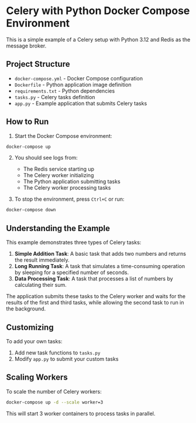 # Celery with Python Docker Compose Environment

This is a simple example of a Celery setup with Python 3.12 and Redis as the message broker.

## Project Structure

- `docker-compose.yml` - Docker Compose configuration
- `Dockerfile` - Python application image definition
- `requirements.txt` - Python dependencies
- `tasks.py` - Celery tasks definition
- `app.py` - Example application that submits Celery tasks

## How to Run

1. Start the Docker Compose environment:

```bash
docker-compose up
```

2. You should see logs from:
   - The Redis service starting up
   - The Celery worker initializing
   - The Python application submitting tasks
   - The Celery worker processing tasks

3. To stop the environment, press `Ctrl+C` or run:

```bash
docker-compose down
```

## Understanding the Example

This example demonstrates three types of Celery tasks:

1. **Simple Addition Task**: A basic task that adds two numbers and returns the result immediately.
2. **Long Running Task**: A task that simulates a time-consuming operation by sleeping for a specified number of seconds.
3. **Data Processing Task**: A task that processes a list of numbers by calculating their sum.

The application submits these tasks to the Celery worker and waits for the results of the first and third tasks, while allowing the second task to run in the background.

## Customizing

To add your own tasks:
1. Add new task functions to `tasks.py`
2. Modify `app.py` to submit your custom tasks

## Scaling Workers

To scale the number of Celery workers:

```bash
docker-compose up -d --scale worker=3
```

This will start 3 worker containers to process tasks in parallel.
